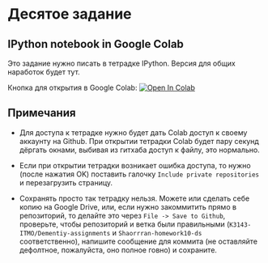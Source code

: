 # Деcятое задание

## IPython notebook in Google Colab
Это задание нужно писать в тетрадке IPython. Версия для общих наработок будет тут.

Кнопка для открытия в Google Colab: [![Open In Colab](https://colab.research.google.com/assets/colab-badge.svg)](https://colab.research.google.com/github/K3143-ITMO/Dementiy-assignments/blob/Shaorrran-homework10-ds/homework10-ds/LogisticRegression.ipynb)

## Примечания

* Для доступа к тетрадке нужно будет дать Colab доступ к своему аккаунту на Github. При открытии тетрадки Colab будет пару секунд дёргать окнами, выбивая из гитхаба доступ к файлу, это нормально.

* Если при открытии тетрадки возникает ошибка доступа, то нужно (после нажатия OK) поставить галочку `Include private repositories` и перезагрузить страницу.

* Сохранять просто так тетрадку нельзя. Можете или сделать себе копию на Google Drive, или, если нужно закоммитить прямо в репозиторий, то делайте это через `File -> Save to Github`, проверьте, чтобы репозиторий и ветка были правильными (`K3143-ITMO/Dementiy-assignments` и `Shaorrran-homework10-ds` соответственно), напишите сообщение для коммита (не оставляйте дефолтное, пожалуйста, оно полное говно) и сохраните.